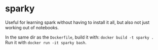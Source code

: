 # sparky

Useful for learning spark without having to install it all, but also not just working out of notebooks.

In the same dir as the `Dockerfile`, build it with: `docker build -t sparky .` Run it with `docker run -it sparky bash`.
